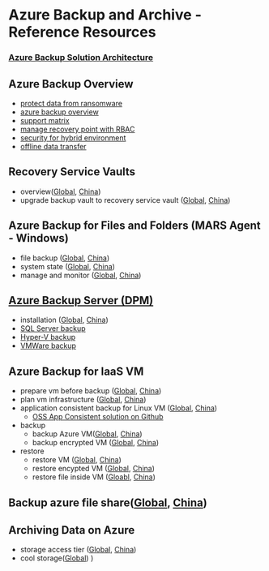 
# Azure Backup and Archive - Reference Resources

### [Azure Backup Solution Architecture](https://azure.microsoft.com/en-us/solutions/architecture/?solution=backup-archive)

## Azure Backup Overview
* [protect data from ransomware](https://cloudblogs.microsoft.com/microsoftsecure/2017/01/05/azure-backup-protects-against-ransomware/)
* [azure backup overview]((https://docs.microsoft.com/en-us/azure/backup/backup-introduction-to-azure-backup))
* [support matrix](https://docs.microsoft.com/en-us/azure/backup/backup-introduction-to-azure-backup#which-azure-backup-components-should-i-use)
* [manage recovery point with RBAC](https://docs.microsoft.com/en-us/azure/backup/backup-azure-security-feature)
* [security for hybrid environment](https://docs.microsoft.com/en-us/azure/backup/backup-azure-security-feature)
* [offline data transfer](https://docs.microsoft.com/en-us/azure/backup/backup-azure-backup-import-export)

## Recovery Service Vaults
* overview([Global](https://docs.microsoft.com/en-us/azure/backup/backup-azure-recovery-services-vault-overview), [China](https://docs.azure.cn/zh-cn/backup/backup-azure-recovery-services-vault-overview))
* upgrade backup vault to recovery service vault ([Global](https://docs.microsoft.com/en-us/azure/backup/backup-azure-upgrade-backup-to-recovery-services), [China](https://docs.azure.cn/zh-cn/backup/backup-azure-upgrade-backup-to-recovery-services))

## Azure Backup for Files and Folders (MARS Agent - Windows)
* file backup ([Global](https://docs.microsoft.com/en-us/azure/backup/backup-configure-vault), [China](https://docs.azure.cn/zh-cn/backup/backup-configure-vault))
* system state ([Global](https://docs.microsoft.com/en-us/azure/backup/backup-azure-system-state), [China](https://docs.azure.cn/backup/backup-azure-system-state))
* manage and monitor ([Global](https://docs.microsoft.com/en-us/azure/backup/backup-azure-manage-windows-server), [China](https://docs.azure.cn/backup/backup-azure-manage-windows-server))
## [Azure Backup Server (DPM)](https://docs.microsoft.com/en-us/system-center/dpm/how-dpm-protects-data?view=sc-dpm-1801)
* installation ([Global](https://docs.microsoft.com/en-us/azure/backup/backup-azure-microsoft-azure-backup), [China](https://docs.azure.cn/backup/backup-azure-microsoft-azure-backup))
* [SQL Server backup](https://docs.microsoft.com/en-us/system-center/dpm/back-up-sql-server?view=sc-dpm-1801)
* [Hyper-V backup](https://docs.microsoft.com/en-us/system-center/dpm/back-up-hyper-v-virtual-machines?view=sc-dpm-1801)
* [VMWare backup](https://docs.microsoft.com/en-us/system-center/dpm/back-up-vmware?view=sc-dpm-1801)

## Azure Backup for IaaS VM
* prepare vm before backup ([Global](https://docs.microsoft.com/en-us/azure/backup/backup-azure-arm-vms-prepare), [China](https://docs.azure.cn/backup/backup-azure-arm-vms-prepare))
* plan vm infrastructure ([Global](https://docs.microsoft.com/en-us/azure/backup/backup-azure-vms-introduction), [China](https://docs.azure.cn/backup/backup-azure-vms-introduction))
* application consistent backup for Linux VM ([Global](https://docs.microsoft.com/en-us/azure/backup/backup-azure-linux-app-consistent), [China](https://docs.azure.cn/backup/backup-azure-linux-app-consistent))
    * [OSS App Consistent solution on Github](https://github.com/MicrosoftAzureBackup)
* backup
    * backup Azure VM([Global](https://docs.microsoft.com/en-us/azure/backup/backup-azure-vms-first-look-arm), [China](https://docs.azure.cn/backup/backup-azure-vms-first-look-arm))
    * backup encrypted VM ([Global](https://docs.microsoft.com/en-us/azure/backup/backup-azure-vms-encryption), [China](https://docs.azure.cn/backup/backup-azure-vms-encryption))
* restore
    * restore VM ([Global](https://docs.microsoft.com/en-us/azure/backup/backup-azure-arm-restore-vms), [China](https://docs.azure.cn/backup/backup-azure-arm-restore-vms))
    * restore encypted VM ([Global](https://docs.microsoft.com/en-us/azure/backup/backup-azure-vms-encryption), [China](https://docs.microsoft.com/en-us/azure/backup/backup-azure-vms-encryption))
    * restore file inside VM ([Gloabl](https://docs.microsoft.com/en-us/azure/backup/backup-azure-restore-files-from-vm), [China]((https://docs.azure.cn/backup/backup-azure-restore-files-from-vm)))


## Backup azure file share([Global](https://docs.microsoft.com/en-us/azure/backup/backup-azure-files), [China](https://docs.azure.cn/backup/backup-azure-files))

## Archiving Data on Azure
* storage access tier ([Global](https://docs.microsoft.com/en-us/azure/storage/blobs/storage-blob-storage-tiers), [China](https://docs.azure.cn/storage/blobs/storage-blob-storage-tiers))
* cool storage([Global](https://azure.microsoft.com/en-us/blog/introducing-azure-cool-storage/))
)
